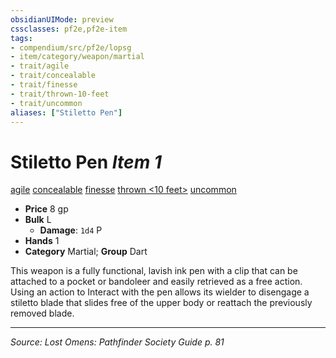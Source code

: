 ```yaml
---
obsidianUIMode: preview
cssclasses: pf2e,pf2e-item
tags:
- compendium/src/pf2e/lopsg
- item/category/weapon/martial
- trait/agile
- trait/concealable
- trait/finesse
- trait/thrown-10-feet
- trait/uncommon
aliases: ["Stiletto Pen"]
---
```

# Stiletto Pen *Item 1*  
[agile](rules/traits/agile.md "Agile Weapon Trait")  [concealable](rules/traits/concealable-g-g.md "Concealable Weapon Trait")  [finesse](rules/traits/finesse.md "Finesse Weapon Trait")  [thrown <10 feet>](rules/traits/thrown-10-feet.md "Thrown Weapon Trait")  [uncommon](rules/traits/uncommon.md "Uncommon Rarity Trait")  

- **Price** 8 gp
- **Bulk** L
  - **Damage**: `1d4` P
- **Hands** 1
- **Category** Martial; **Group** Dart 

This weapon is a fully functional, lavish ink pen with a clip that can be attached to a pocket or bandoleer and easily retrieved as a free action. Using an action to Interact with the pen allows its wielder to disengage a stiletto blade that slides free of the upper body or reattach the previously removed blade.


---
*Source: Lost Omens: Pathfinder Society Guide p. 81*